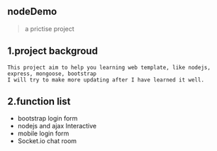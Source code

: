 ## nodeDemo
> a prictise project

## 1.project backgroud
    This project aim to help you learning web template, like nodejs, express, mongoose, bootstrap
    I will try to make more updating after I have learned it well.
## 2.function list
* bootstrap login form
* nodejs and ajax Interactive
* mobile login form
* Socket.io chat room 
